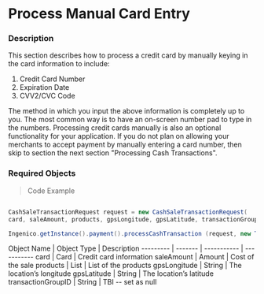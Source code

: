 # Process Manual Card Entry 

### Description 
This section describes how to process a credit card by manually keying in the card information to include:

1. Credit Card Number
2. Expiration Date
3. CVV2/CVC Code

The method in which you input the above information is completely up to you. The most common way is to have an on-screen number pad to type in the numbers. Processing credit cards manually is also an optional functionality for your application. If you do not plan on allowing your merchants to accept payment by manually entering a card number, then skip to section the next section "Processing Cash Transactions".

### Required Objects
>Code Example

  ```java

CashSaleTransactionRequest request = new CashSaleTransactionRequest(
card, saleAmount, products, gpsLongitude, gpsLatitude, transactionGroupID);

Ingenico.getInstance().payment().processCashTransaction (request, new TransactionCallbackImpl());

 
  ```
  
Object Name | Object Type | Description
--------- | ------- | ----------- | -----------
card | Card |  Credit card information
saleAmount | Amount | Cost of the sale
products | List<Product> | List of the products
gpsLongitude | String | The location’s longitude
gpsLatitude | String | The location’s latitude
transactionGroupID | String | TBI -- set as null



